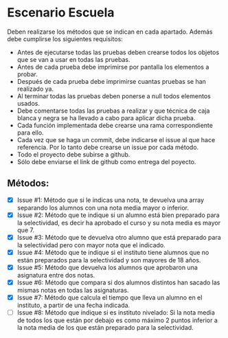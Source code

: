 # Escenario Escuela

Deben realizarse los métodos que se indican en cada apartado. Además debe cumplirse los siguientes requisitos:
-   Antes de ejecutarse todas las pruebas deben crearse todos los objetos que se van a usar en todas las pruebas.
-   Antes de cada prueba debe imprimirse por pantalla los elementos a probar.
-   Después de cada prueba debe imprimirse cuantas pruebas se han realizado ya.
-   Al terminar todas las pruebas deben ponerse a null todos elementos usados.
-   Debe comentarse todas las pruebas a realizar y que técnica de caja blanca y negra se ha llevado a cabo para aplicar dicha prueba.
-   Cada función implementada debe crearse una rama correspondiente para ello.
-   Cada vez que se haga un commit, debe indicarse el issue al que hace referencia. Por lo tanto debe crearse un issue por cada método.
-   Todo el proyecto debe subirse a github.
-   Sólo debe enviarse el link de github como entrega del poyecto.

## Métodos:

-   [x]  Issue #1: Método que si le indicas una nota, te devuelva una array separando los alumnos con una nota media mayor o inferior.
-   [x]  Issue #2: Método que te indique si un alumno está bien preparado para la selectividad, es decir ha aprobado el curso y su nota media es mayor que 7.
-   [x]  Issue #3: Método que te devuelva otro alumno que está preparado para la selectividad pero con mayor nota que el indicado.
-   [x]  Issue #4: Método que te indique si el instituto tiene alumnos que no están preparados para la selectividad y son mayores de 18 años.
-   [x]  Issue #5: Método que devuelva los alumnos que aprobaron una asignatura entre dos notas.
-   [x]  Issue #6: Método que compara si dos alumnos distintos han sacado las mismas notas en todas las asignaturas.
-   [x]  Issue #7: Método que calcula el tiempo que lleva un alumno en el instituto, a partir de una fecha indicada.
-   [ ]  Issue #8: Método que indique si es instituto nivelado: Si la nota media de todos los que están por debajo es como máximo 2 puntos inferior a la nota media de los que están preparado para la selectividad.